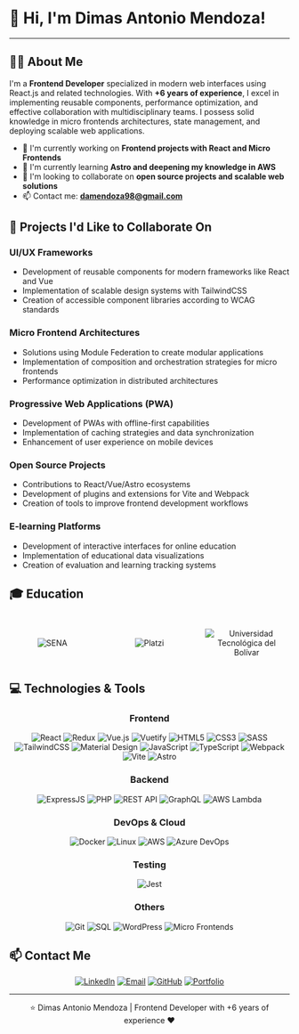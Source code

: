 # 👋 Hi, I'm Dimas Antonio Mendoza!

---

## 👨‍💻 About Me

I'm a **Frontend Developer** specialized in modern web interfaces using React.js and related technologies. With **+6 years of experience**, I excel in implementing reusable components, performance optimization, and effective collaboration with multidisciplinary teams. I possess solid knowledge in micro frontends architectures, state management, and deploying scalable web applications.

- 🔭 I'm currently working on **Frontend projects with React and Micro Frontends**
- 🌱 I'm currently learning **Astro and deepening my knowledge in AWS**
- 👯 I'm looking to collaborate on **open source projects and scalable web solutions**
- 📫 Contact me: **damendoza98@gmail.com**

## 🚀 Projects I'd Like to Collaborate On

### UI/UX Frameworks
- Development of reusable components for modern frameworks like React and Vue
- Implementation of scalable design systems with TailwindCSS
- Creation of accessible component libraries according to WCAG standards

### Micro Frontend Architectures
- Solutions using Module Federation to create modular applications
- Implementation of composition and orchestration strategies for micro frontends
- Performance optimization in distributed architectures

### Progressive Web Applications (PWA)
- Development of PWAs with offline-first capabilities
- Implementation of caching strategies and data synchronization
- Enhancement of user experience on mobile devices

### Open Source Projects
- Contributions to React/Vue/Astro ecosystems
- Development of plugins and extensions for Vite and Webpack
- Creation of tools to improve frontend development workflows

### E-learning Platforms
- Development of interactive interfaces for online education
- Implementation of educational data visualizations
- Creation of evaluation and learning tracking systems

## 🎓 Education

<div align="center" style="display: flex; justify-content: space-around; align-items: center; flex-wrap: wrap; gap: 20px; margin: 30px 0;">
 <div style="width: 150px; height: 75px; display: flex; align-items: center; justify-content: center;">
    <img src="https://www.sena.edu.co/Style%20Library/alayout/images/logoSena.png" alt="SENA" style="max-width: 100%; max-height: 100%; object-fit: contain;" />
  </div>
  
  <div style="width: 150px; height: 75px; display: flex; align-items: center; justify-content: center;">
    <img src="https://upload.wikimedia.org/wikipedia/commons/thumb/9/95/LOGO-PLATZI-2023.svg/2560px-LOGO-PLATZI-2023.svg.png" alt="Platzi" style="max-width: 100%; max-height: 100%; object-fit: contain;" />
  </div>
  
 <div style="width: 150px; height: 75px; display: flex; align-items: center; justify-content: center;">
    <img src="https://upload.wikimedia.org/wikipedia/commons/b/b3/Universidad_Tecnol%C3%B3gica_de_Bol%C3%ADvar.png" alt="Universidad Tecnológica del Bolívar" style="max-width: 100%; max-height: 100%; object-fit: contain;" />
  </div>
</div>

## 💻 Technologies & Tools

<div align="center">

### Frontend
![React](https://img.shields.io/badge/-React-61DAFB?style=for-the-badge&logo=react&logoColor=black)
![Redux](https://img.shields.io/badge/-Redux-764ABC?style=for-the-badge&logo=redux&logoColor=white)
![Vue.js](https://img.shields.io/badge/-Vue.js-4FC08D?style=for-the-badge&logo=vue.js&logoColor=white)
![Vuetify](https://img.shields.io/badge/-Vuetify-1867C0?style=for-the-badge&logo=vuetify&logoColor=white)
![HTML5](https://img.shields.io/badge/-HTML5-E34F26?style=for-the-badge&logo=html5&logoColor=white)
![CSS3](https://img.shields.io/badge/-CSS3-1572B6?style=for-the-badge&logo=css3&logoColor=white)
![SASS](https://img.shields.io/badge/-SASS-CC6699?style=for-the-badge&logo=sass&logoColor=white)
![TailwindCSS](https://img.shields.io/badge/-TailwindCSS-38B2AC?style=for-the-badge&logo=tailwind-css&logoColor=white)
![Material Design](https://img.shields.io/badge/-Material_Design-757575?style=for-the-badge&logo=material-design&logoColor=white)
![JavaScript](https://img.shields.io/badge/-JavaScript-F7DF1E?style=for-the-badge&logo=javascript&logoColor=black)
![TypeScript](https://img.shields.io/badge/-TypeScript-3178C6?style=for-the-badge&logo=typescript&logoColor=white)
![Webpack](https://img.shields.io/badge/-Webpack-8DD6F9?style=for-the-badge&logo=webpack&logoColor=black)
![Vite](https://img.shields.io/badge/-Vite-646CFF?style=for-the-badge&logo=vite&logoColor=white)
![Astro](https://img.shields.io/badge/-Astro-FF5D01?style=for-the-badge&logo=astro&logoColor=white)

### Backend
![ExpressJS](https://img.shields.io/badge/-ExpressJS-000000?style=for-the-badge&logo=express&logoColor=white)
![PHP](https://img.shields.io/badge/-PHP-777BB4?style=for-the-badge&logo=php&logoColor=white)
![REST API](https://img.shields.io/badge/-REST_API-FF6C37?style=for-the-badge&logo=postman&logoColor=white)
![GraphQL](https://img.shields.io/badge/-GraphQL-E10098?style=for-the-badge&logo=graphql&logoColor=white)
![AWS Lambda](https://img.shields.io/badge/-AWS_Lambda-FF9900?style=for-the-badge&logo=amazon-aws&logoColor=white)

### DevOps & Cloud
![Docker](https://img.shields.io/badge/-Docker-2496ED?style=for-the-badge&logo=docker&logoColor=white)
![Linux](https://img.shields.io/badge/-Linux-FCC624?style=for-the-badge&logo=linux&logoColor=black)
![AWS](https://img.shields.io/badge/-AWS-232F3E?style=for-the-badge&logo=amazon-aws&logoColor=white)
![Azure DevOps](https://img.shields.io/badge/-Azure_DevOps-0078D7?style=for-the-badge&logo=azure-devops&logoColor=white)

### Testing
![Jest](https://img.shields.io/badge/-Jest-C21325?style=for-the-badge&logo=jest&logoColor=white)

### Others
![Git](https://img.shields.io/badge/-Git-F05032?style=for-the-badge&logo=git&logoColor=white)
![SQL](https://img.shields.io/badge/-SQL-4479A1?style=for-the-badge&logo=mysql&logoColor=white)
![WordPress](https://img.shields.io/badge/-WordPress-21759B?style=for-the-badge&logo=wordpress&logoColor=white)
![Micro Frontends](https://img.shields.io/badge/-Micro_Frontends-3399FF?style=for-the-badge&logo=react&logoColor=white)

</div>

## 📫 Contact Me

<div align="center">
  
[![LinkedIn](https://img.shields.io/badge/-LinkedIn-0A66C2?style=for-the-badge&logo=linkedin&logoColor=white)](https://www.linkedin.com/in/dimas4dev/)
[![Email](https://img.shields.io/badge/-Email-D14836?style=for-the-badge&logo=gmail&logoColor=white)](mailto:damendoza98@gmail.com)
[![GitHub](https://img.shields.io/badge/-GitHub-181717?style=for-the-badge&logo=github&logoColor=white)](https://github.com/dimas4dev)
[![Portfolio](https://img.shields.io/badge/-Portfolio-000000?style=for-the-badge&logo=react&logoColor=white)](https://dimas4dev.com)

</div>

---

<div align="center">
  <p>⭐️ Dimas Antonio Mendoza | Frontend Developer with +6 years of experience ❤️</p>
</div>
